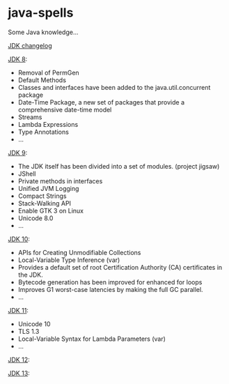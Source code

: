 # java-spells

Some Java knowledge...

[JDK changelog](https://www.oracle.com/technetwork/java/javase/jdk-relnotes-index-2162236.html)

[JDK 8](https://www.oracle.com/technetwork/java/javase/8-whats-new-2157071.html):
- Removal of PermGen
- Default Methods
- Classes and interfaces have been added to the java.util.concurrent package
- Date-Time Package, a new set of packages that provide a comprehensive date-time model
- Streams
- Lambda Expressions
- Type Annotations
- ...

[JDK 9](https://docs.oracle.com/javase/9/whatsnew/toc.htm#JSNEW-GUID-C23AFD78-C777-460B-8ACE-58BE5EA681F6):
- The JDK itself has been divided into a set of modules. (project jigsaw)
- JShell
- Private methods in interfaces
- Unified JVM Logging
- Compact Strings
- Stack-Walking API
- Enable GTK 3 on Linux
- Unicode 8.0
- ...

[JDK 10](https://www.oracle.com/technetwork/java/javase/10-relnote-issues-4108729.html#NewFeature):
- APIs for Creating Unmodifiable Collections
- Local-Variable Type Inference (var)
- Provides a default set of root Certification Authority (CA) certificates in the JDK.
- Bytecode generation has been improved for enhanced for loops
- Improves G1 worst-case latencies by making the full GC parallel.
- ...

[JDK 11](https://www.oracle.com/technetwork/java/javase/11-relnote-issues-5012449.html#NewFeature):
- Unicode 10
- TLS 1.3 
- Local-Variable Syntax for Lambda Parameters (var)
- ...

[JDK 12](https://www.oracle.com/technetwork/java/javase/12-relnote-issues-5211422.html#NewFeature):


[JDK 13](https://www.oracle.com/technetwork/java/javase/13-relnote-issues-5460548.html#NewFeature):

